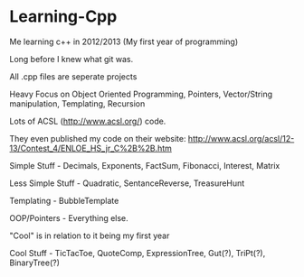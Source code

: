 # Learning-Cpp
Me learning c++ in 2012/2013 (My first year of programming)

Long before I knew what git was. 

All .cpp files are seperate projects

Heavy Focus on Object Oriented Programming, Pointers, Vector/String manipulation, Templating, Recursion

Lots of ACSL (http://www.acsl.org/) code. 

They even published my code on their website: http://www.acsl.org/acsl/12-13/Contest_4/ENLOE_HS_jr_C%2B%2B.htm


Simple Stuff - Decimals, Exponents, FactSum, Fibonacci, Interest, Matrix

Less Simple Stuff - Quadratic, SentanceReverse, TreasureHunt

Templating - BubbleTemplate

OOP/Pointers - Everything else.


"Cool" is in relation to it being my first year

Cool Stuff - TicTacToe, QuoteComp, ExpressionTree, Gut(?), TriPt(?), BinaryTree(?)
